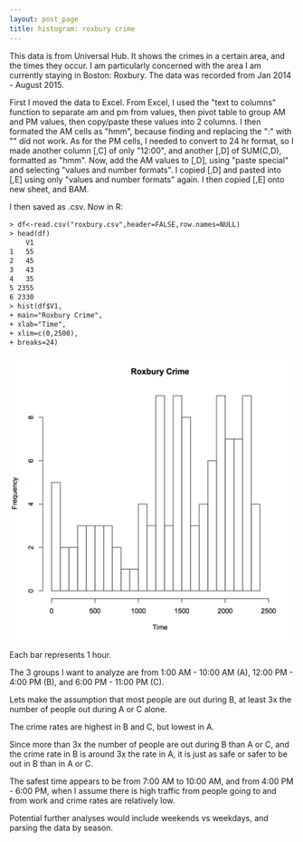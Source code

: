 ```yaml
---
layout: post_page
title: histogram: roxbury crime
---
```


This data is from Universal Hub. It shows the crimes in a certain area, and the times they occur. I am particularly concerned with the area I am currently staying in Boston: Roxbury. The data was recorded from Jan 2014 - August 2015.

First I moved the data to Excel. From Excel, I used the "text to columns" function to separate am and pm from values, then pivot table to group AM and PM values, then copy/paste these values into 2 columns. I then formated the AM cells as "hmm", because finding and replacing the ":" with "" did not work. As for the PM cells, I needed to convert to 24 hr format, so I made another column [,C] of only "12:00", and another [,D] of SUM(C,D), formatted as "hmm". Now, add the AM values to [,D], using "paste special" and selecting "values and number formats". I copied [,D] and pasted into [,E] using only "values and number formats" again. I then copied [,E] onto new sheet, and BAM.

I then saved as .csv.
Now in R:

	> df<-read.csv("roxbury.csv",header=FALSE,row.names=NULL)
	> head(df)
	    V1
	1   55
	2   45
	3   43
	4   35
	5 2355
	6 2330
	> hist(df$V1,
	+ main="Roxbury Crime",
	+ xlab="Time",
	+ xlim=c(0,2500),
	+ breaks=24)

![Histogram](/images/roxbury.png)

Each bar represents 1 hour.

The 3 groups I want to analyze are from 1:00 AM - 10:00 AM (A), 12:00 PM - 4:00 PM (B), and 6:00 PM - 11:00 PM (C).

Lets make the assumption that most people are out during B, at least 3x the number of people out during A or C alone.

The crime rates are highest in B and C, but lowest in A.

Since more than 3x the number of people are out during B than A or C, and the crime rate in B is around 3x the rate in A, it is just as safe or safer to be out in B than in A or C.

The safest time appears to be from 7:00 AM to 10:00 AM, and from 4:00 PM - 6:00 PM, when I assume there is high traffic from people going to and from work and crime rates are relatively low.

Potential further analyses would include weekends vs weekdays, and parsing the data by season.